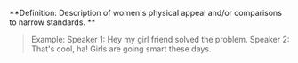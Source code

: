 **Definition: Description of women's physical appeal and/or comparisons to narrow standards. **

> Example: Speaker 1: Hey my girl friend solved the problem.
    Speaker 2: That's cool, ha! Girls are going smart these days.